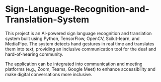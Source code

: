 # Sign-Language-Recognition-and-Translation-System
This project is an AI-powered sign language recognition and translation system built using Python, TensorFlow, OpenCV, Scikit-learn, and MediaPipe. The system detects hand gestures in real time and translates them into text, providing an inclusive communication tool for the deaf and hard-of-hearing community.

The application can be integrated into communication and meeting platforms (e.g., Zoom, Teams, Google Meet) to enhance accessibility and make digital conversations more inclusive.
